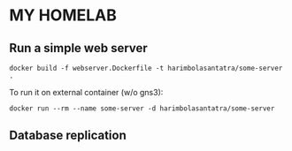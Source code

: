 # MY HOMELAB
## Run a simple web server

    docker build -f webserver.Dockerfile -t harimbolasantatra/some-server .

To run it on external container (w/o gns3):

    docker run --rm --name some-server -d harimbolasantatra/some-server

## Database replication

